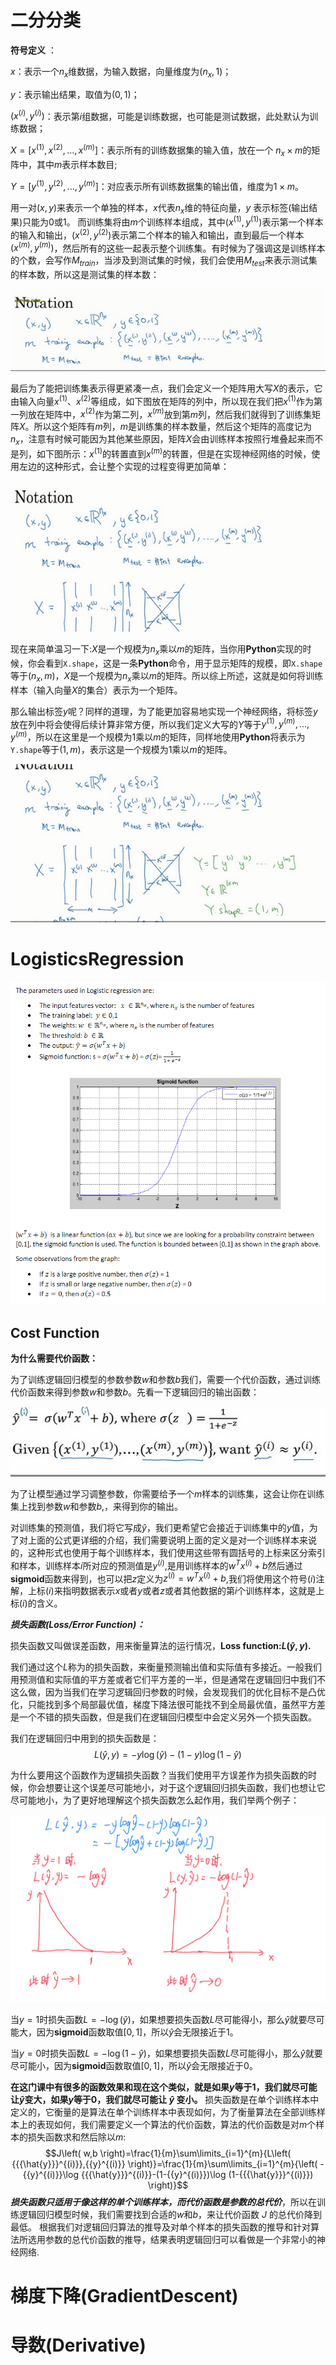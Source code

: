 # 二分分类
**符号定义** ：

$x$：表示一个$n_x$维数据，为输入数据，向量维度为$(n_x,1)$； 

$y​$：表示输出结果，取值为$(0,1)​$；

$(x^{(i)},y^{(i)})$：表示第$i$组数据，可能是训练数据，也可能是测试数据，此处默认为训练数据； 

$X=[x^{(1)},x^{(2)},...,x^{(m)}]$：表示所有的训练数据集的输入值，放在一个 $n_x×m$的矩阵中，其中$m$表示样本数目; 

$Y=[y^{(1)},y^{(2)},...,y^{(m)}]$：对应表示所有训练数据集的输出值，维度为$1×m$。

用一对$(x,y)$来表示一个单独的样本，$x$代表$n_x$维的特征向量，$y$ 表示标签(输出结果)只能为0或1。
而训练集将由$m$个训练样本组成，其中$(x^{(1)},y^{(1)})$表示第一个样本的输入和输出，$(x^{(2)},y^{(2)})$表示第二个样本的输入和输出，直到最后一个样本$(x^{(m)},y^{(m)})$，然后所有的这些一起表示整个训练集。有时候为了强调这是训练样本的个数，会写作$M_{train}$，当涉及到测试集的时候，我们会使用$M_{test}$来表示测试集的样本数，所以这是测试集的样本数：

![](../images/12f602ed40ba90540112ae0fee77fadf.png)

最后为了能把训练集表示得更紧凑一点，我们会定义一个矩阵用大写$X$的表示，它由输入向量$x^{(1)}$、$x^{(2)}$等组成，如下图放在矩阵的列中，所以现在我们把$x^{(1)}$作为第一列放在矩阵中，$x^{(2)}$作为第二列，$x^{(m)}$放到第$m$列，然后我们就得到了训练集矩阵$X$。所以这个矩阵有$m$列，$m$是训练集的样本数量，然后这个矩阵的高度记为$n_x$，注意有时候可能因为其他某些原因，矩阵$X$会由训练样本按照行堆叠起来而不是列，如下图所示：$x^{(1)}$的转置直到$x^{(m)}$的转置，但是在实现神经网络的时候，使用左边的这种形式，会让整个实现的过程变得更加简单：

![](../images/1661e545ce5fd2c27b15444d5b69ec78.png)

现在来简单温习一下:$X$是一个规模为$n_x$乘以$m$的矩阵，当你用**Python**实现的时候，你会看到`X.shape`，这是一条**Python**命令，用于显示矩阵的规模，即`X.shape`等于$(n_x,m)$，$X$是一个规模为$n_x$乘以$m$的矩阵。所以综上所述，这就是如何将训练样本（输入向量$X$的集合）表示为一个矩阵。

那么输出标签$y$呢？同样的道理，为了能更加容易地实现一个神经网络，将标签$y$放在列中将会使得后续计算非常方便，所以我们定义大写的$Y$等于${{y}^{\left( 1 \right)}},{{y}^{\left( m \right)}},...,{{y}^{\left( m \right)}}$，所以在这里是一个规模为1乘以$m$的矩阵，同样地使用**Python**将表示为`Y.shape`等于$(1,m)$，表示这是一个规模为1乘以$m$的矩阵。

![](../images/55345ba411053da11ff843bbb3406369.png)

# LogisticsRegression

![](../images/LogisticRegression1.png)
## Cost Function

**为什么需要代价函数：**

为了训练逻辑回归模型的参数参数$w$和参数$b$我们，需要一个代价函数，通过训练代价函数来得到参数$w$和参数$b$。先看一下逻辑回归的输出函数：

![1](../images/4c9a27b071ce9162dbbcdad3393061d2.png)

为了让模型通过学习调整参数，你需要给予一个$m$样本的训练集，这会让你在训练集上找到参数$w$和参数$b$,，来得到你的输出。

对训练集的预测值，我们将它写成$\hat{y}$，我们更希望它会接近于训练集中的$y$值，为了对上面的公式更详细的介绍，我们需要说明上面的定义是对一个训练样本来说的，这种形式也使用于每个训练样本，我们使用这些带有圆括号的上标来区分索引和样本，训练样本$i$所对应的预测值是${{y}^{(i)}}$,是用训练样本的${{w}^{T}}{{x}^{(i)}}+b$然后通过**sigmoid**函数来得到，也可以把$z$定义为${{z}^{(i)}}={{w}^{T}}{{x}^{(i)}}+b$,我们将使用这个符号$(i)$注解，上标$(i)$来指明数据表示$x$或者$y$或者$z$或者其他数据的第$i$个训练样本，这就是上标$(i)$的含义。

***损失函数(Loss/Error Function)：***

损失函数又叫做误差函数，用来衡量算法的运行情况，**Loss function:$L\left( \hat{y},y \right)$.**

我们通过这个$L$称为的损失函数，来衡量预测输出值和实际值有多接近。一般我们用预测值和实际值的平方差或者它们平方差的一半，但是通常在逻辑回归中我们不这么做，因为当我们在学习逻辑回归参数的时候，会发现我们的优化目标不是凸优化，只能找到多个局部最优值，梯度下降法很可能找不到全局最优值，虽然平方差是一个不错的损失函数，但是我们在逻辑回归模型中会定义另外一个损失函数。

我们在逻辑回归中用到的损失函数是：
$$L\left( \hat{y},y \right)=-y\log(\hat{y})-(1-y)\log (1-\hat{y})$$

为什么要用这个函数作为逻辑损失函数？当我们使用平方误差作为损失函数的时候，你会想要让这个误差尽可能地小，对于这个逻辑回归损失函数，我们也想让它尽可能地小，为了更好地理解这个损失函数怎么起作用，我们举两个例子：

![](../images/20201015162642.png)

当$y=1$时损失函数$L=-\log (\hat{y})$，如果想要损失函数$L$尽可能得小，那么$\hat{y}$就要尽可能大，因为**sigmoid**函数取值$[0,1]$，所以$\hat{y}$会无限接近于1。

当$y=0$时损失函数$L=-\log (1-\hat{y})$，如果想要损失函数$L$尽可能得小，那么$\hat{y}$就要尽可能小，因为**sigmoid**函数取值$[0,1]$，所以$\hat{y}$会无限接近于0。

**在这门课中有很多的函数效果和现在这个类似，就是如果$y$等于1，我们就尽可能让$\hat{y}$变大，如果$y$等于0，我们就尽可能让 $\hat{y}$ 变小。**
损失函数是在单个训练样本中定义的，它衡量的是算法在单个训练样本中表现如何，为了衡量算法在全部训练样本上的表现如何，我们需要定义一个算法的代价函数，算法的代价函数是对$m$个样本的损失函数求和然后除以$m$:
$$J\left( w,b \right)=\frac{1}{m}\sum\limits_{i=1}^{m}{L\left( {{{\hat{y}}}^{(i)}},{{y}^{(i)}} \right)}=\frac{1}{m}\sum\limits_{i=1}^{m}{\left( -{{y}^{(i)}}\log {{{\hat{y}}}^{(i)}}-(1-{{y}^{(i)}})\log (1-{{{\hat{y}}}^{(i)}}) \right)}$$
***损失函数只适用于像这样的单个训练样本，而代价函数是参数的总代价***，所以在训练逻辑回归模型时候，我们需要找到合适的$w$和$b$，来让代价函数 $J$ 的总代价降到最低。
根据我们对逻辑回归算法的推导及对单个样本的损失函数的推导和针对算法所选用参数的总代价函数的推导，结果表明逻辑回归可以看做是一个非常小的神经网络.

# 梯度下降(GradientDescent)

# 导数(Derivative)

